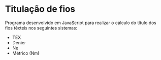 # Titulação de fios
Programa desenvolvido em JavaScript para realizar o cálculo do título dos fios têxteis nos seguintes sistemas:
* TEX
* Denier
* Ne
* Métrico (Nm)

